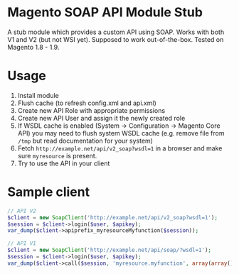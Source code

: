 # Magento SOAP API Module Stub

A stub module which provides a custom API using SOAP. Works with both V1 and V2 (but not WSI yet). Supposed to work out-of-the-box. Tested on Magento 1.8 - 1.9.

# Usage

1. Install module
2. Flush cache (to refresh config.xml and api.xml)
3. Create new API Role with appropriate permissions
4. Create new API User and assign it the newly created role
5. If WSDL cache is enabled (System -> Configuration -> Magento Core API) you may need to flush system WSDL cache (e.g. remove file from `/tmp` but read documentation for your system)
6. Fetch `http://example.net/api/v2_soap?wsdl=1` in a browser and make sure `myresource` is present.
7. Try to use the API in your client

# Sample client

```PHP
// API V2
$client = new SoapClient('http://example.net/api/v2_soap?wsdl=1');
$session = $client->login($user, $apikey);
var_dump($client->apiprefix_myresourceMyfunction($session));

// API V1
$client = new SoapClient('http://example.net/api/soap/?wsdl=1');
$session = $client->login($user, $apikey);
var_dump($client->call($session, 'myresource.myfunction', array(array())));
```

